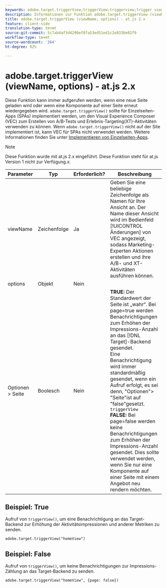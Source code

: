 ```yaml
---
keywords: adobe.target.triggerView;triggerView;triggerview;trigger view;at.js;functions;function;viewName;viewname;view name
description: Informationen zur Funktion adobe.target.triggerView (viewName, options) für die JavaScript-Bibliothek von Adobe Target at.js.
title: adobe.target.triggerView (viewName, options) - at.js 2.x
feature: client-side
translation-type: tm+mt
source-git-commit: 5c7ab4af3d4290ef8fa53ed51ed1c2e8336e02f9
workflow-type: tm+mt
source-wordcount: '264'
ht-degree: 92%

---
```



# adobe.target.triggerView (viewName, options) - at.js 2.x

Diese Funktion kann immer aufgerufen werden, wenn eine neue Seite geladen wird oder wenn eine Komponente auf einer Seite erneut wiedergegeben wird. `adobe.target.triggerView()` sollte für Einzelseiten-Apps (SPAs) implementiert werden, um den Visual Experience Composer (VEC) zum Erstellen von A/B-Tests und Erlebnis-Targeting(XT)-Aktivitäten verwenden zu können. Wenn `adobe.target.triggerView()` nicht auf der Site implementiert ist, kann VEC für SPAs nicht verwendet werden. Weitere Informationen finden Sie unter [Implementieren von Einzelseiten-Apps](/help/c-implementing-target/c-implementing-target-for-client-side-web/how-to-deployatjs/target-atjs-single-page-application.md).

>[!NOTE]
>
>Diese Funktion wurde mit at.js 2.x eingeführt. Diese Funktion steht für at.js Version 1 nicht zur Verfügung.*x*.

| Parameter | Typ | Erforderlich? | Beschreibung |
| --- | --- | --- | --- |
| viewName | Zeichenfolge | Ja | Geben Sie eine beliebige Zeichenfolge als Namen für Ihre Ansicht an. Der Name dieser Ansicht wird im Bedienfeld [!UICONTROL Änderungen] von VEC angezeigt, sodass Marketing-Experten Aktionen erstellen und ihre A/B- und XT-Aktivitäten ausführen können. |
| options | Objekt | Nein |  |
| Optionen > Seite | Boolesch | Nein | **TRUE:** Der Standardwert der Seite ist „wahr“. Bei page=true werden Benachrichtigungen zum Erhöhen der Impressions-Anzahl an das [!DNL Target]-Backend gesendet.<br>Eine Benachrichtigung wird immer standardmäßig gesendet, wenn ein Aufruf erfolgt, es sei denn, &quot;Optionen&quot;> &quot;Seite&quot;ist auf &quot;false&quot;gesetzt. `triggerView`<br>**FALSE:** Bei page=false werden keine Benachrichtigungen zum Erhöhen der Impressions-Anzahl gesendet. Dies sollte verwendet werden, wenn Sie nur eine Komponente auf einer Seite mit einem Angebot neu rendern möchten. |

## Beispiel: True

Aufruf von `triggerView()`, um eine Benachrichtigung an das Target-Backend zur Erhöhung der Aktivitätsimpressionen und anderer Metriken zu senden.

```
adobe.target.triggerView("homeView")
```

## Beispiel: False

Aufruf von `triggerView()`, um keine Benachrichtigungen zur Impressions-Zählung an das Target-Backend zu senden.

```
adobe.target.triggerView("homeView", {page: false})
```
